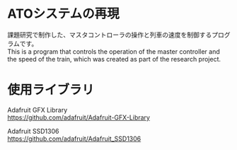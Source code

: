 # ATOシステムの再現
課題研究で制作した、マスタコントローラの操作と列車の速度を制御するプログラムです。  
This is a program that controls the operation of the master controller and the speed of the train, which was created as part of the research project.  
# 使用ライブラリ
Adafruit GFX Library  
https://github.com/adafruit/Adafruit-GFX-Library  

Adafruit SSD1306  
https://github.com/adafruit/Adafruit_SSD1306
